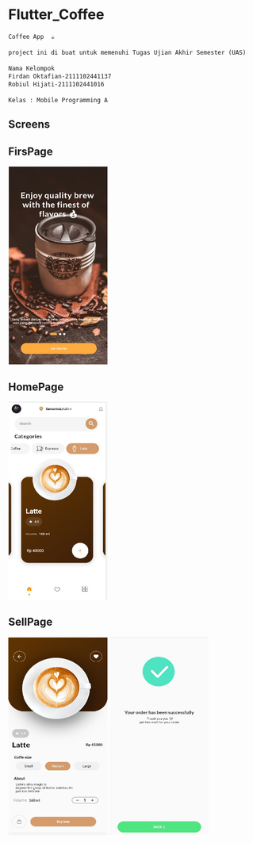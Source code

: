 # Flutter_Coffee
    Coffee App  ☕

    project ini di buat untuk memenuhi Tugas Ujian Akhir Semester (UAS)

    Nama Kelompok 
    Firdan Oktafian-2111102441137
    Robiul Hijati-2111102441016

    Kelas : Mobile Programming A

## Screens

## FirsPage
<img src="images/firstpage.jpeg" alt="screen image" width="200" height="400">

## HomePage 
<img src="images/homepage.jpeg" alt="screen image" width="200" height="400">

## SellPage 
<img src="images/sellpage.jpeg" alt="screen image" width="200" height="400"> 
<img src="images/succes.jpeg" alt="screen image" width="200" height="400"> 












